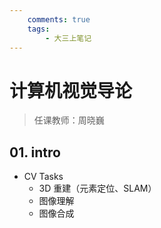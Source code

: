 ```yaml
---
    comments: true
    tags: 
        - 大三上笔记
---
```


# 计算机视觉导论

> 任课教师：周晓巍

## 01. intro

- CV Tasks
    - 3D 重建（元素定位、SLAM）
    - 图像理解
    - 图像合成